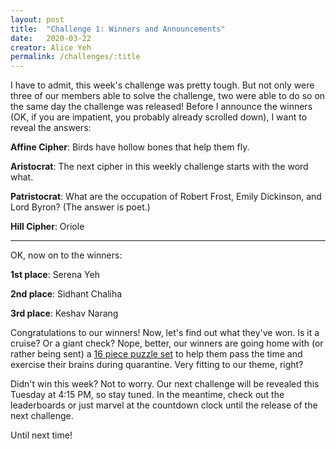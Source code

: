 ```yaml
---
layout: post
title:  "Challenge 1: Winners and Announcements"
date:   2020-03-22
creator: Alice Yeh
permalink: /challenges/:title
---
```


I have to admit, this week's challenge was pretty tough. But not only were three of our members able to solve the challenge, two were able to do so on the same day the challenge was released! Before I announce the winners (OK, if you are impatient, you probably already scrolled down), I want to reveal the answers:

**Affine Cipher**: Birds have hollow bones that help them fly.

**Aristocrat**: The next cipher in this weekly challenge starts with the word what.

**Patristocrat**: What are the occupation of Robert Frost, Emily Dickinson, and Lord Byron? (The answer is poet.)

**Hill Cipher**: Oriole

-----------

OK, now on to the winners:

**1st place**: Serena Yeh

**2nd place**: Sidhant Chaliha

**3rd place**: Keshav Narang

Congratulations to our winners! Now, let's find out what they've won. Is it a cruise? Or a giant check? Nope, better, our winners are going home with (or rather being sent) a [16 piece puzzle set](https://www.amazon.com/gp/product/B01MYPZZ19/ref=ox_sc_act_title_1?smid=A1C9GJC0E5I4EM&psc=1) to help them pass the time and exercise their brains during quarantine. Very fitting to our theme, right?

Didn't win this week? Not to worry. Our next challenge will be revealed this Tuesday at 4:15 PM, so stay tuned. In the meantime, check out the leaderboards or just marvel at the countdown clock until the release of the next challenge.

Until next time!
